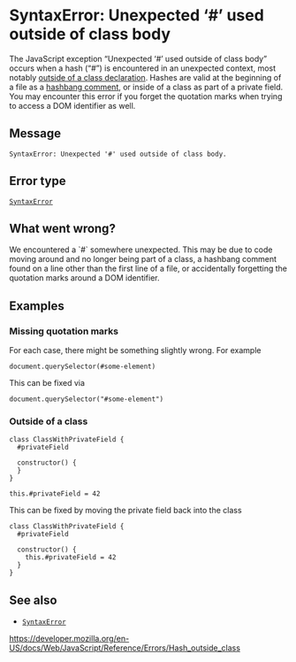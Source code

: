 SyntaxError: Unexpected ‘\#’ used outside of class body
=======================================================

The JavaScript exception “Unexpected ‘\#’ used outside of class body” occurs when a hash (“\#”) is encountered in an unexpected context, most notably [outside of a class declaration](../classes/private_class_fields). Hashes are valid at the beginning of a file as a [hashbang comment](../lexical_grammar), or inside of a class as part of a private field. You may encounter this error if you forget the quotation marks when trying to access a DOM identifier as well.

Message
-------

    SyntaxError: Unexpected '#' used outside of class body.

Error type
----------

[`SyntaxError`](../global_objects/syntaxerror)

What went wrong?
----------------

We encountered a \`\#\` somewhere unexpected. This may be due to code moving around and no longer being part of a class, a hashbang comment found on a line other than the first line of a file, or accidentally forgetting the quotation marks around a DOM identifier.

Examples
--------

### Missing quotation marks

For each case, there might be something slightly wrong. For example

    document.querySelector(#some-element)

This can be fixed via

    document.querySelector("#some-element")

### Outside of a class

    class ClassWithPrivateField {
      #privateField

      constructor() {
      }
    }

    this.#privateField = 42

This can be fixed by moving the private field back into the class

    class ClassWithPrivateField {
      #privateField

      constructor() {
        this.#privateField = 42
      }
    }

See also
--------

-   [`SyntaxError`](../global_objects/syntaxerror)

<a href="https://developer.mozilla.org/en-US/docs/Web/JavaScript/Reference/Errors/Hash_outside_class" class="_attribution-link">https://developer.mozilla.org/en-US/docs/Web/JavaScript/Reference/Errors/Hash_outside_class</a>

